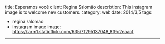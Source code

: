 title: Esperamos você
client: Regina Salomão
description: This instagram image is to welcome new customers.
category: web
date: 2014/3/5
tags: 
- regina salomao
- instagram image
image: https://farm1.staticflickr.com/635/21295137048_8f9c2eaacf
---
